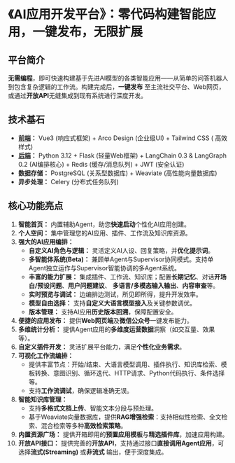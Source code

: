# **《AI应用开发平台》：零代码构建智能应用，一键发布，无限扩展**

## **平台简介**

**无需编程**，即可快速构建基于先进AI模型的各类智能应用——从简单的问答机器人到包含复杂逻辑的工作流。构建完成后，**一键发布**
至主流社交平台、Web网页，或通过**开放API**无缝集成到现有系统进行深度开发。

## **技术基石**

* **[前端](https://github.com/caixr9527/bdjw-ai-web.git)：** Vue3 (响应式框架) + Arco Design (企业级UI) + Tailwind CSS (
  高效样式)
* **[后端](https://github.com/caixr9527/bdjw-ai-ops.git)：** Python 3.12 + Flask (轻量Web框架) + LangChain 0.3 &
  LangGraph 0.2 (AI编排核心) + Redis (缓存/消息队列) + JWT (安全认证)
* **数据存储：** PostgreSQL (关系型数据库) + Weaviate (高性能向量数据库)
* **异步处理：** Celery (分布式任务队列)

## **核心功能亮点**

1. **智能首页：** 内置辅助Agent，助您**快速启动**个性化AI应用创建。
2. **个人空间：** 集中管理您的AI应用、插件、工作流及知识库资源。
3. **强大的AI应用编排：**
    * **自定义AI角色与逻辑：** 灵活定义AI人设、回复策略，并**优化提示词**。
    * **多智能体系统(Beta)：** 兼顾单Agent与Supervisor协同模式。支持单Agent独立运作与Supervisor智能协调的多Agent系统。
    * **丰富的能力扩展：** 集成插件、工作流、知识库；配置**长期记忆**、对话**开场白/预设问题**、**用户问题建议**、
      **多语言/多模态输入输出**、**内容审查**等。
    * **实时预览与调试：** 边编排边测试，所见即所得，提升开发效率。
    * **模型自由选择：** 支持**自定义大语言模型接入**及关键参数调优。
    * **版本管理：** 支持AI应用**历史版本回溯**，保障配置安全。
4. **便捷的应用发布：** 提供**Web网页端**及**微信公众号**一键发布能力。
5. **多维统计分析：** 提供Agent应用的**多维度运营数据**洞察（如交互量、效果等）。
6. **自定义插件开发：** 灵活扩展平台能力，满足**个性化业务需求**。
7. **可视化工作流编排：**
    * 提供丰富节点：开始/结束、大语言模型调用、插件执行、知识库检索、模板转换、意图识别、循环迭代、HTTP请求、Python代码执行、条件选择等。
    * 支持**工作流调试**，确保逻辑准确无误。
8. **智能知识库管理：**
    * 支持**多格式文档上传**、智能文本分段与预处理。
    * 基于Weaviate向量数据库，提供**RAG增强检索**：支持相似性检索、全文检索、混合检索等多种**高效检索策略**。
9. **内置资源广场：** 提供开箱即用的**预置应用模板**与**精选插件库**，加速应用构建。
10. **开放API接口：** 提供完善的**开放API**，支持通过接口**直接调用Agent应用**，可选择**流式(Streaming)** 或**非流式**
    输出，便于深度集成。
